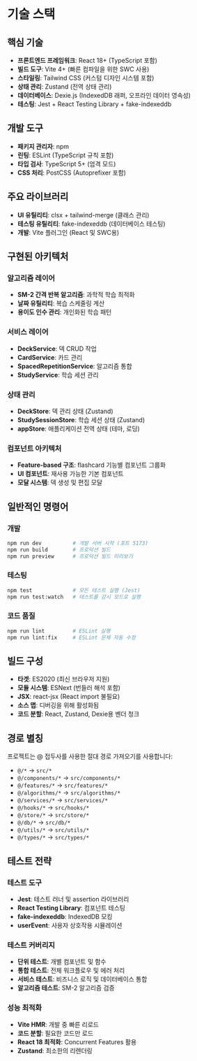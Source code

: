 # 기술 스택

## 핵심 기술

- **프론트엔드 프레임워크**: React 18+ (TypeScript 포함)
- **빌드 도구**: Vite 4+ (빠른 컴파일을 위한 SWC 사용)
- **스타일링**: Tailwind CSS (커스텀 디자인 시스템 포함)
- **상태 관리**: Zustand (전역 상태 관리)
- **데이터베이스**: Dexie.js (IndexedDB 래퍼, 오프라인 데이터 영속성)
- **테스팅**: Jest + React Testing Library + fake-indexeddb

## 개발 도구

- **패키지 관리자**: npm
- **린팅**: ESLint (TypeScript 규칙 포함)
- **타입 검사**: TypeScript 5+ (엄격 모드)
- **CSS 처리**: PostCSS (Autoprefixer 포함)

## 주요 라이브러리

- **UI 유틸리티**: clsx + tailwind-merge (클래스 관리)
- **테스팅 유틸리티**: fake-indexeddb (데이터베이스 테스팅)
- **개발**: Vite 플러그인 (React 및 SWC용)

## 구현된 아키텍처

### 알고리즘 레이어
- **SM-2 간격 반복 알고리즘**: 과학적 학습 최적화
- **날짜 유틸리티**: 복습 스케줄링 계산
- **용이도 인수 관리**: 개인화된 학습 패턴

### 서비스 레이어
- **DeckService**: 덱 CRUD 작업
- **CardService**: 카드 관리
- **SpacedRepetitionService**: 알고리즘 통합
- **StudyService**: 학습 세션 관리

### 상태 관리
- **DeckStore**: 덱 관리 상태 (Zustand)
- **StudySessionStore**: 학습 세션 상태 (Zustand)
- **appStore**: 애플리케이션 전역 상태 (테마, 로딩)

### 컴포넌트 아키텍처
- **Feature-based 구조**: flashcard 기능별 컴포넌트 그룹화
- **UI 컴포넌트**: 재사용 가능한 기본 컴포넌트
- **모달 시스템**: 덱 생성 및 편집 모달

## 일반적인 명령어

### 개발
```bash
npm run dev          # 개발 서버 시작 (포트 5173)
npm run build        # 프로덕션 빌드
npm run preview      # 프로덕션 빌드 미리보기
```

### 테스팅
```bash
npm test             # 모든 테스트 실행 (Jest)
npm run test:watch   # 테스트를 감시 모드로 실행
```

### 코드 품질
```bash
npm run lint         # ESLint 실행
npm run lint:fix     # ESLint 문제 자동 수정
```

## 빌드 구성

- **타겟**: ES2020 (최신 브라우저 지원)
- **모듈 시스템**: ESNext (번들러 해석 포함)
- **JSX**: react-jsx (React import 불필요)
- **소스 맵**: 디버깅을 위해 활성화됨
- **코드 분할**: React, Zustand, Dexie용 벤더 청크

## 경로 별칭

프로젝트는 @ 접두사를 사용한 절대 경로 가져오기를 사용합니다:
- `@/*` → `src/*`
- `@/components/*` → `src/components/*`
- `@/features/*` → `src/features/*`
- `@/algorithms/*` → `src/algorithms/*`
- `@/services/*` → `src/services/*`
- `@/hooks/*` → `src/hooks/*`
- `@/store/*` → `src/store/*`
- `@/db/*` → `src/db/*`
- `@/utils/*` → `src/utils/*`
- `@/types/*` → `src/types/*`

## 테스트 전략

### 테스트 도구
- **Jest**: 테스트 러너 및 assertion 라이브러리
- **React Testing Library**: 컴포넌트 테스팅
- **fake-indexeddb**: IndexedDB 모킹
- **userEvent**: 사용자 상호작용 시뮬레이션

### 테스트 커버리지
- **단위 테스트**: 개별 컴포넌트 및 함수
- **통합 테스트**: 전체 워크플로우 및 에러 처리
- **서비스 테스트**: 비즈니스 로직 및 데이터베이스 통합
- **알고리즘 테스트**: SM-2 알고리즘 검증

### 성능 최적화
- **Vite HMR**: 개발 중 빠른 리로드
- **코드 분할**: 필요한 코드만 로드
- **React 18 최적화**: Concurrent Features 활용
- **Zustand**: 최소한의 리렌더링